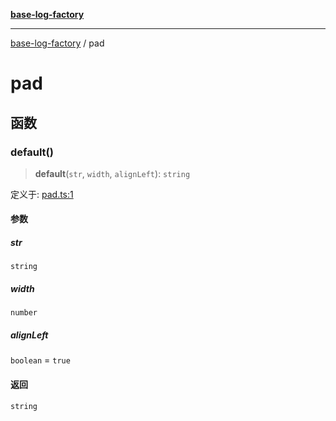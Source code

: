 [**base-log-factory**](index.md)

***

[base-log-factory](index.md) / pad

# pad

## 函数

### default()

> **default**(`str`, `width`, `alignLeft`): `string`

定义于: [pad.ts:1](https://github.com/fengxinming/log-base/blob/483618e5ef8d17f349bb26fef0da7eaaacfb7fef/packages/base-log-factory/src/pad.ts#L1)

#### 参数

##### str

`string`

##### width

`number`

##### alignLeft

`boolean` = `true`

#### 返回

`string`
